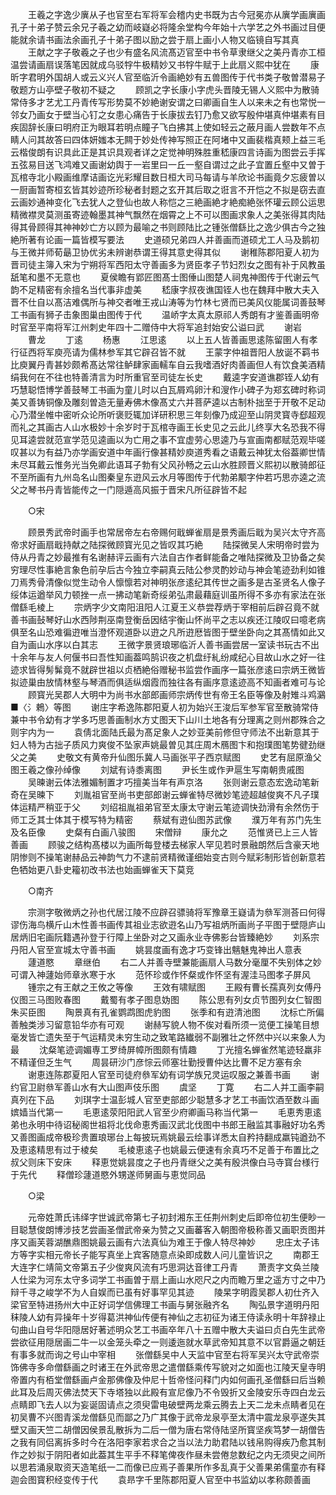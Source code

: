 <!-- { "loadSidebar": true } -->
　　王羲之字逸少廙从子也官至右军将军会稽内史书既为古今冠冕亦从廙学画廙画孔子十弟子赞云余兄子羲之幼而岐嶷必将隆余堂构今年始十六学艺之外书画过目便能就余请书画法余画孔子十弟子图以励之尝于扇上画小人物又临镜自写其真
　　王献之字子敬羲之子也少有盛名风流髙迈官至中书令草隶继父之美丹青亦工桓温尝请画扇误落笔因就成乌驳牸牛极精妙又书牸牛赋于上此扇义熙中犹在
　　康昕字君明外国胡人或云义兴人官至临沂令画絶妙有五兽图传于代书类子敬曽潜易子敬题方山亭壁子敬初不疑之
　　顾凯之字长康小字虎头晋陵无锡人义熙中为散骑常侍多才艺尤工丹青传写形势莫不妙絶谢安谓之曰卿画自生人以来未之有也常悦一邻女乃画女于壁当心钉之女患心痛告于长康拔去钉乃愈又欲写殷仲堪真仲堪素有目疾固辞长康曰明府正为眼耳若明点瞳子飞白拂其上使如轻云之蔽月画人尝数年不点睛人问其故答曰四体妍媸本无闗于妙处传神写照正在阿堵中又画裴楷真颊上益三毛云楷俊朗有识具此正是其识具观者详之定觉神明殊胜重嵇康四言诗画为图尝云手挥五弦易目送飞鸿难又画谢幼舆于一岩里曰一丘一壑自谓过之此子宜置丘壑中又曽于瓦棺寺北小殿画维摩诘画讫光彩耀目数日桓大司马每请与羊欣论书画竟夕忘疲曽以一厨画暂寄桓玄皆其妙迹所珍秘者封题之玄开其后取之诳言不开恺之不拟是窃去直云画妙通神变化飞去犹人之登仙也故人称恺之三絶画絶才絶痴絶张怀瓘云顾公运思精微襟灵莫测虽寄迹翰墨其神气飘然在烟霄之上不可以图画求象人之美张得其肉陆得其骨顾得其神神妙亡方以顾为最喻之书则顾陆比之锺张僧繇比之逸少俱古今之独絶所著有论画一篇皆模写要法
　　史道硕兄弟四人并善画而道硕尤工人马及鹅初与王微并师荀朂卫协优劣未辨谢恭谓王得其意史得其似
　　谢稚陈郡阳夏人初为晋司徒主簿入宋为宁朔将军西阳太守善画多为贤臣孝子节妇烈女之图有补于风教虽舐笔和墨不无意也
　　夏侯瞻有郢匠图髙士图倕山图楚人祠鬼神图传于代谢云气韵不足精密有余擅名当代事非虚美
　　嵇康字叔夜谯国铚人也在魏拜中散大夫入晋不仕自以髙洁难偶所与神交者唯王戎山涛等为竹林七贤而已美风仪能属词善鼓琴工书画有狮子击象图巢由图传于代
　　温峤字太真太原祁人秀朗有才鉴善画明帝时官至平南将军江州刺史年四十二赠侍中大将军追封始安公谥曰武
　　谢岩
　　曹龙
　　丁逺
　　杨惠
　　江思逺
　　以上五人皆善画思逺陈留圉人有孝行征西将军庾亮请为儒林参军其它辟召皆不就
　　王蒙字仲祖晋阳人放诞不羁书比庾翼丹青甚妙颇希髙达常往鲈肆家画轜车自云我嗜酒好肉善画但人有饮食美酒精绢我何在不往也特善清言为时所重官至司徒左长史
　　戴逵字安道谯郡铚人幼有巧慧聪悟博学善鼓琴工书画为童儿时以白瓦屑鸡卵汁和溲作小碑子为郑玄碑时称词美又善铸铜像及雕刻曽造无量寿佛木像髙丈六并菩萨逵以古制朴拙至于开敬不足动心乃潜坐帷中密听众论所听褒贬辄加详研积思三年刻像乃成迎至山阴灵寳寺郄超观而礼之其画古人山水极妙十余岁时于瓦棺寺画王长史见之云此儿终享大名恐我不得见耳逵尝就范宣学范见逵画以为亡用之事不宜虚劳心思逵乃与宣画南都赋范观毕嗟叹甚以为有益乃亦学画安道中年画行像甚精妙庾道秀看之语戴云神犹太俗葢卿世情未尽耳戴云惟务光当免卿此语耳子勃有父风孙畅之云山水胜顾晋义熙初以散骑郎征不至所画有九州岛名山图秦皇东逰风云水月等图传于代勃弟颙字仲若巧思亦逵之流父之琴书丹青皆能传之一门隠遁高风振于晋宋凡所征辟皆不起

　　○宋

　　顾景秀武帝时画手也常居帝左右帝赐何戢蝉雀扇是景秀画后戢为吴兴太守齐高帝求好画扇戢持献之陆探微顾寳光见之皆叹其巧絶
　　陆探微吴人宋明帝时尝为侍从丹青之妙最推有名谢赫评云画有六法自古作者鲜能备之唯陆探微及卫协备之矣穷理尽性事絶言象色前孕后古今独立李嗣真云陆公参灵酌妙动与神会笔迹劲利如锥刀焉秀骨清像似觉生动令人懔懔若对神明张彦逺纪其传世之画多是古圣贤名人像子绥体运遒举风力顿挫一点一拂动笔新奇绥弟弘肃最藉庭训虽所得不多亦有家法在张僧繇毛棱上
　　宗炳字少文南阳沮阳人江夏王义恭尝荐炳于宰相前后辟召竟不就善书画鼔琴好山水西陟荆巫南登衡岳因结宇衡山怀尚平之志以疾还江陵叹曰噫老病俱至名山恐难徧逰唯当澄怀观道卧以逰之凡所逰厯皆图于壁坐卧向之其髙情如此又自为画山水序以白其志
　　王微字景贤琅琊临沂人善书画尝居一室读书玩古不出十余年与友人何偃书曰吾性知画葢鸣鹄识夜之机盘纡糺纷咸纪心目故山水之好一往迹求皆得髣髴竟不就辟世祖以贞栖絶俗赠秘书监尝作画序一篇张彦逺曰宗炳王微皆拟迹巢由放情林壑与琴酒而俱适纵烟霞而独往各有画序意逺迹高不知画者难可与论
　　顾寳光吴郡人大明中为尚书水部郎画师宗炳传世有帝王名臣等像及射雉斗鸡鸂■〈氵鵣〉等图
　　谢庄字希逸陈郡阳夏人初为始兴王浚后军参军官至散骑常侍兼中书令幼有才学多巧思善画制水方丈图天下山川土地各有分理离之则州郡殊合之则宇内为一
　　袁倩北面陆氏最为髙足象人之妙亚美前修但守师法不出新意其于妇人特为古拙子质风力爽俊不坠家声姚最曽见其庄周木鴈图卞和抱璞图笔势徤劲继父之美
　　史敬文有黄帝升仙图乐冀人马画张平子西京赋图
　　史艺有屈原渔父图王羲之像孙绰像
　　刘斌有诗黍离图
　　尹长生或作尹扈生写南朝贵戚图
　　吴暕谢云体法雅媚制置才巧擅美当年有声京洛
　　张则谢云意态宏逸动笔新奇在吴暕下
　　刘胤祖官至尚书吏部郎谢云蝉雀特尽微妙笔迹超越俊爽不凡子璞体运精严稍亚于父
　　刘绍祖胤祖弟官至太康太守谢云笔迹调快劲滑有余然伤于师工乏其士体其于模写特为精密
　　蔡斌有逰仙图苏武像
　　濮万年有苏门先生及名臣像
　　史粲有白画八骏图
　　宋僧辩
　　康允之
　　范惟贤已上三人皆善画
　　顾骏之结构髙楼以为画所每登楼去梯家人罕见若时景融朗然后含豪天地阴惨则不操笔谢赫品云神韵气力不逮前贤精微谨细始变古则今赋彩制形皆创新意若色牺始更八卦史籕初改书法也始画蝉雀天下莫竞

　　○南齐

　　宗测字敬微炳之孙也代居江陵不应辟召骠骑将军豫章王嶷请为叅军测荅曰何得谬伤海鸟横斤山木性善书画传其祖业志欲逰名山乃写祖炳所画尚子平图于壁隠庐山居炳旧宅画阮籍遇孙登于行障上坐卧对之又画永业寺佛影台皆臻絶妙
　　刘系宗丹阳人官至宣城太守善书画
　　姚昙度画有逸才巧变锋出魑魅鬼神出人意表
　　蘧道愍
　　章继伯
　　右二人并善寺壁兼能画扇人马数分毫厘不失别体之妙可谓入神蘧始师章氷寒于水
　　范怀珍或作怀粲或作怀坚有渥洼马图孝子屏风
　　锺宗之有王献之王攸之等像
　　王效有啸赋图
　　王殿有曹长孺真列女傅丹仪图三马图败春图
　　戴蜀有孝子图息妫图
　　陈公思有列女贞节图列女仁智图朱买臣图
　　陶景真有孔雀鹦鹉图虎豹图
　　张季和有逰清池图
　　沈标亡所偏善触类涉习留意铅华亦有可观
　　谢赫写貌人物不俟对看所须一览便工操笔目想毫发皆亡遗失至于气运精灵未穷生动之致笔路纎弱不副雅壮之怀然中兴以来象人为最
　　沈粲笔迹调媚専工罗绮屏幛所图颇有情趣
　　丁光擅名蝉雀然笔迹轻羸非不精谨但乏生气
　　周昙研沙门彦悰云师塞壮勤授曹仲达比曹不足方塞有余
　　谢恵连陈郡夏阳人官至司徒府叅军幼有词学族兄灵运叹服之兼善书画
　　谢约官卫尉叅军善山水有大山图声伎乐图
　　虞坚
　　丁寛
　　右二人并工画李嗣真列在下品
　　刘琪字士温彭城人官至吏部郎少聪慧多才艺工书画饮酒至数斗画嫔嫱当代第一
　　毛恵逺荥阳阳武人官至少府卿画马称当代第一
　　毛恵秀恵逺弟也永明中待诏秘阁世祖将北伐命恵秀画汉武北伐图中书郎王融监其事融好功名秀又善图画成帝极珍贵置琅琊台上每披玩焉姚最云绘事详悉太自矜持翻成羸钝遒劲不及恵逺精思有过于棱矣
　　毛棱恵逺子也姚最云便速有余真巧不足善于布置比之叔父则床下安床
　　释恵觉姚昙度之子也丹青继父之美有殷洪像白马寺寳台様行于先代
　　释僧珍蘧道愍外甥遂师舅画与恵觉同品

　　○梁

　　元帝姓萧氏讳绎字世诚武帝第七子初封湘东王任荆州刺史后即帝位初生便眇一目聪慧俊朗博涉技艺尝画圣僧武帝亲为赞之又画蕃客入朝图帝极称善又画职贡图并序又画芙蓉湖醮鼎图姚最云画有六法真仙为难王于像人特尽神妙
　　忠庄太子讳方等字实相元帝长子能写真坐上宾客随意点染即成数人问儿童皆识之
　　南郡王大连字仁靖简文帝第五子少俊爽风流有巧思洞达音律工丹青
　　萧责字文奂兰陵人仕梁为河东太守多词学工书画曽于扇上画山水咫尺之内而瞻万里之遥方寸之中乃辩千寻之峻学不为人自娱而已虽有好事罕见其迹
　　陵杲字明霞吴郡人初仕齐入梁官至特进扬州大中正好词学信佛理工书画与舅张融齐名
　　陶弘景字道明丹阳秣陵人幼有异操年十岁得葛洪神仙传便有神仙之志初征为诸王侍读永明十年辞禄止句曲山自号华阳隠居好著述明众艺工书画卒年八十五赠中散大夫谥曰贞白先生武帝尝欲征用隠居画二牛一以金笼头牵之一则逶迤就水草武帝知其意不以官爵逼之朝廷有事多就而询之号山中宰相
　　张僧繇吴中人天监中官至右将军吴兴太守武帝崇饰佛寺多命僧繇画之时诸王在外武帝思之遣僧繇乘传写貌对之如面也江陵天皇寺明帝置内有栢堂僧繇画卢金那佛像及仲尼十哲帝怪问释门内如何画孔圣僧繇曰后当赖此耳及后周灭佛法焚天下寺塔独以此殿有宣尼像乃不令毁折又金陵安乐寺四白龙云点睛即飞去人以为妄诞固请点之须臾雷电破壁两龙乘云腾去上天二龙未点睛者见在初吴曹不兴图青溪龙僧繇见而鄙之乃广其像于武帝龙泉亭至太清中震龙泉亭遂失其壁又画天竺二胡僧因侯景乱散拆为二后一僧为唐右常侍陆坚所寳坚疾笃梦一胡僧告之我有同侣离拆多时今在洛阳李家若求合之当以法力助君陆以钱帛购得疾乃愈其制作之妙拟于阴阳者如此葢其生平手不释笔俾夜作昼未尝倦怠数纪之内无须臾之间所以思若涌泉取资天造笔纸一二而像已应焉子善果所作多乱真于父善果弟儒童亦有释迦会图寳积经变传于代
　　袁昻字千里陈郡阳夏人官至中书监幼以孝称颇善画
